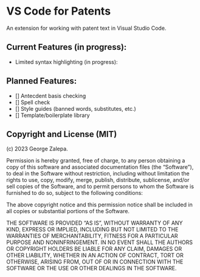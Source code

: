 # VS Code for Patents
An extension for working with patent text in Visual Studio Code.

## Current Features (in progress):

* Limited syntax highlighting (in progress):

## Planned Features:

- [] Antecdent basis checking
- [] Spell check
- [] Style guides (banned words, substitutes, etc.)
- [] Template/boilerplate library

## Copyright and License (MIT)
(c) 2023 George Zalepa. 

Permission is hereby granted, free of charge, to any person obtaining a copy of this software and associated documentation files (the “Software”), to deal in the Software without restriction, including without limitation the rights to use, copy, modify, merge, publish, distribute, sublicense, and/or sell copies of the Software, and to permit persons to whom the Software is furnished to do so, subject to the following conditions:

The above copyright notice and this permission notice shall be included in all copies or substantial portions of the Software.

THE SOFTWARE IS PROVIDED “AS IS”, WITHOUT WARRANTY OF ANY KIND, EXPRESS OR IMPLIED, INCLUDING BUT NOT LIMITED TO THE WARRANTIES OF MERCHANTABILITY, FITNESS FOR A PARTICULAR PURPOSE AND NONINFRINGEMENT. IN NO EVENT SHALL THE AUTHORS OR COPYRIGHT HOLDERS BE LIABLE FOR ANY CLAIM, DAMAGES OR OTHER LIABILITY, WHETHER IN AN ACTION OF CONTRACT, TORT OR OTHERWISE, ARISING FROM, OUT OF OR IN CONNECTION WITH THE SOFTWARE OR THE USE OR OTHER DEALINGS IN THE SOFTWARE.


